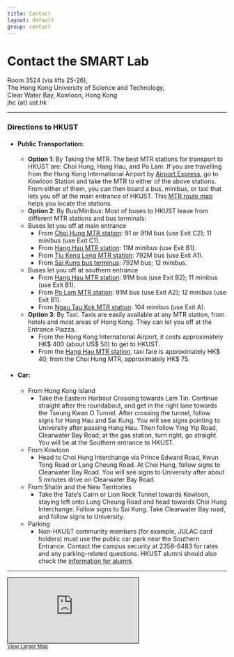 ```yaml
---
title: Contact
layout: default
group: contact
---
```


<script src="https://kit.fontawesome.com/7731796368.js" crossorigin="anonymous"></script>

# Contact the SMART Lab
<div class="contact-container">
            <div class="contact-item">
                <span class="icon"><i class="fa-solid fa-location-crosshairs"></i></span>
                <span>Room 3524 (via lifts 25-26),<br>
                The Hong Kong University of Science and Technology,<br>
                Clear Water Bay, Kowloon, Hong Kong</span>
            </div>
            <div class="contact-item">
                <span class="icon"><i class="fa-solid fa-envelope"></i> </span>
                <span>jhc (at) ust.hk</span>
            </div>
    </div>

<hr>

### Directions to HKUST
* #### Public Transportation:
  * **Option 1**: By Taking the MTR. The best MTR stations for transport to HKUST are: Choi Hung, Hang Hau, and Po Lam. If you are travelling from the Hong Kong International Airport by [Airport Express](http://www.hongkongairport.com/eng/transport/to-from-airport/airport-express.html), go to Kowloon Station and take the MTR to either of the above stations. From either of them, you can then board a bus, minibus, or taxi that lets you off at the main entrance of HKUST. This [MTR route map](http://25a.ust.hk/eng/location_map.pdf) helps you locate the stations.
  * **Option 2**: By Bus/Minibus: Most of buses to HKUST leave from different MTR stations and bus terminals:
  - Buses let you off at main entrance
    - From [Choi Hung MTR station](http://www.mtr.com.hk/archive/en/services/maps/chh.pdf): 91 or 91M bus (use Exit C2); 11 minibus (use Exit C1).
    - From [Hang Hau MTR station](http://www.mtr.com.hk/archive/ch/services/maps/hah.pdf): 11M minibus (use Exit B1).
    - From [Tiu Keng Leng MTR station](http://www.mtr.com.hk/archive/en/services/maps/tik.pdf): 792M bus (use Exit A1).
    - From [Sai Kung bus terminus](http://www.kmb.hk/chi/map.php?file=SA01-T-1000-0): 792M bus; 12 minibus.
  - Buses let you off at southern entrance
    - From [Hang Hau MTR station](http://www.mtr.com.hk/archive/ch/services/maps/hah.pdf): 91M bus (use Exit B2); 11 minibus (use Exit B1).
    - From [Po Lam MTR station](http://www.mtr.com.hk/archive/en/services/maps/poa.pdf): 91M bus (use Exit A2); 12 minibus (use Exit B1).
    - From [Ngau Tau Kok MTR station](http://www.mtr.com.hk/archive/en/services/maps/ntk.pdf): 104 minibus (use Exit A).
  * **Option 3**: By Taxi. Taxis are easily available at any MTR station, from hotels and most areas of Hong Kong. They can let you off at the Entrance Piazza.
    - From the Hong Kong International Airport, it costs approximately HK$ 400 (about US$ 50) to get to HKUST.
    - From the [Hang Hau MTR station](http://www.mtr.com.hk/archive/ch/services/maps/hah.pdf), taxi fare is approximately HK$ 40; from the Choi Hung MTR, approximately HK$ 75.
* #### Car:
  - From Hong Kong Island
    - Take the Eastern Harbour Crossing towards Lam Tin. Continue straight after the roundabout, and get in the right lane towards the Tseung Kwan O Tunnel. After crossing the tunnel, follow signs for Hang Hau and Sai Kung. You will see signs pointing to University after passing Hang Hau. Then follow Ying Yip Road, Clearwater Bay Road; at the gas station, turn right, go straight. You will be at the Southern entrance to HKUST.
  - From Kowloon
    - Head to Choi Hung Interchange via Prince Edward Road, Kwun Tong Road or Lung Cheung Road. At Choi Hung, follow signs to Clearwater Bay Road. You will see signs to University after about 5 minutes drive on Clearwater Bay Road.
  - From Shatin and the New Territories
    - Take the Tate’s Cairn or Lion Rock Tunnel towards Kowloon, staying left onto Lung Cheung Road and head towards Choi Hung Interchange. Follow signs to Sai Kung. Take Clearwater Bay road, and follow signs to University.
  - Parking
    - Non-HKUST community members (for example, JULAC card holders) must use the public car park near the Southern Entrance. Contact the campus security at 2358-6483 for rates and any parking-related questions. HKUST alumni should also check the [information for alumni](https://alum.ust.hk/services-and-benefits/on-campus).

<hr>

<div class="osm-container">
<iframe class="responsive-iframe" src="https://www.openstreetmap.org/export/embed.html?bbox=114.24485206604005%2C22.32276344452134%2C114.28502082824708%2C22.34816863199631&amp;layer=mapnik" style="border: 1px solid black"></iframe><br/><small><a href="https://www.openstreetmap.org/#map=16/22.3355/114.2649">View Larger Map</a></small>
</div>